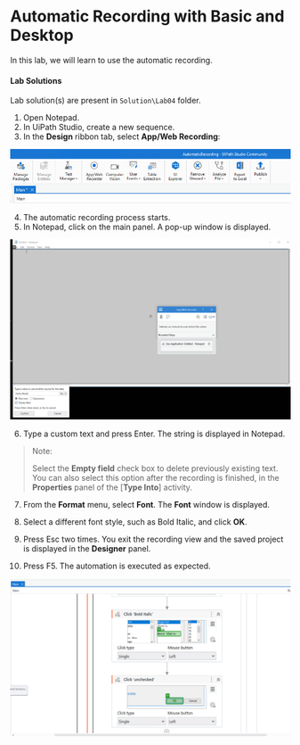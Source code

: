 Automatic Recording with Basic and Desktop
==========================================

In this lab, we will learn to use the automatic recording.

#### Lab Solutions
Lab solution(s) are present in `Solution\Lab04` folder.


1.  Open Notepad.
2.  In UiPath Studio, create a new sequence.
3.  In the **Design** ribbon tab, select **App/Web Recording**:

![](./images/rec1.png)

4.  The automatic recording process starts.
5.  In Notepad, click on the main panel. A pop-up window is displayed.

![](./images/ef2e7df-image_116.png)

6.  Type a custom text and press Enter. The string is displayed in Notepad.

> Note:
>
> Select the **Empty field** check box to delete previously existing
> text. You can also select this option after the recording is finished,
> in the **Properties** panel of the [**Type Into**] activity.

7. From the **Format** menu, select **Font**. The **Font** window is displayed.

8. Select a different font style, such as Bold Italic, and click **OK**.

9. Press Esc two times. You exit the recording view and the saved project is displayed in the **Designer** panel.

10. Press F5. The automation is executed as expected.

![](./images/rec2.png)
